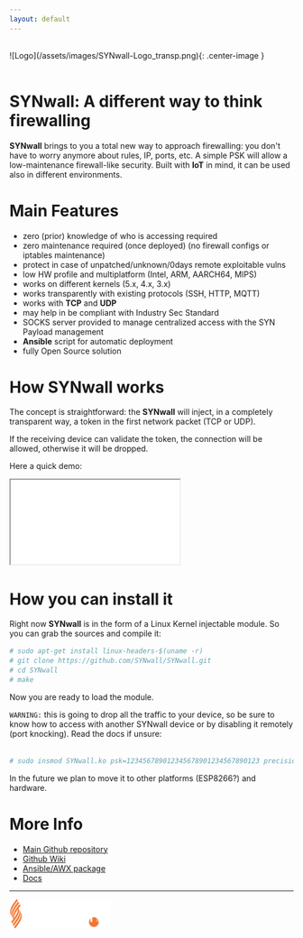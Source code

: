 ```yaml
---
layout: default
---
```

<br>
![Logo](/assets/images/SYNwall-Logo_transp.png){: .center-image }

<br>
<br>

# **SYNwall:** A different way to think firewalling

**SYNwall** brings to you a total new way to approach firewalling: you don't have to worry anymore about rules, IP, ports, etc.
A simple PSK will allow a low-maintenance firewall-like security.
Built with **IoT** in mind, it can be used also in different environments.

# Main Features

*  zero (prior) knowledge of who is accessing required
*  zero maintenance required (once deployed) (no firewall configs or iptables maintenance)
*  protect in case of unpatched/unknown/0days remote exploitable vulns
*  low HW profile and multiplatform (Intel, ARM, AARCH64, MIPS)
*  works on different kernels (5.x, 4.x, 3.x)
*  works transparently with existing protocols (SSH, HTTP, MQTT) 
*  works with **TCP** and **UDP**
*  may help in be compliant with Industry Sec Standard
*  SOCKS server provided to manage centralized access with the SYN Payload management
*  **Ansible** script for automatic deployment
*  fully Open Source solution

# How **SYNwall** works

The concept is straightforward: the **SYNwall** will inject, in a completely transparent way, a token in the first network packet (TCP or UDP).
   
If the receiving device can validate the token, the connection will be allowed, otherwise it will be dropped.

Here a quick demo:

<div class="iframe-container">
  <iframe src="/assets/videos/SYNwall_site_demo.webm"> </iframe>
</div>

# How you can install it

Right now **SYNwall** is in the form of a Linux Kernel injectable module. So you can grab the sources and compile it:
```bash
# sudo apt-get install linux-headers-$(uname -r)
# git clone https://github.com/SYNwall/SYNwall.git
# cd SYNwall
# make
```

Now you are ready to load the module. 

`WARNING:` this is going to drop all the traffic to your device, so be sure to know how to access with another SYNwall device or by disabling it remotely (port knocking). Read the docs if unsure:
 
```bash

# sudo insmod SYNwall.ko psk=123456789012345678901234567890123 precision=10 portk=12,13,14,15,16 load_delay=10000 enable_udp=1

```
In the future we plan to move it to other platforms (ESP8266?) and hardware.

# More Info

*  [Main Github repository](https://github.com/SYNwall/SYNwall)
*  [Github Wiki](https://github.com/SYNwall/SYNwall/wiki)
*  [Ansible/AWX package](https://github.com/SYNwall/SYNwall_distrib)
*  [Docs](https://github.com/SYNwall/SYNwall_docs)

* * *

<a href="https://www.sorint.it"><img src="/assets/images/SorintLab_spa.png" width="180"></a>
